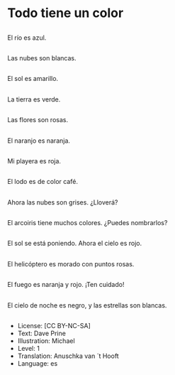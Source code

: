 # Todo tiene un color

##
El río es azul.

##
Las nubes son blancas.

##
El sol es amarillo.

##
La tierra es verde.

##
Las flores son rosas.

##
El naranjo es naranja.

##
Mi playera es roja.

##
El lodo es de color café.

##
Ahora las nubes son grises. ¿Lloverá?

##
El arcoiris tiene muchos colores. ¿Puedes nombrarlos?

##
El sol se está poniendo. Ahora el cielo es rojo.

##
El helicóptero es morado con puntos rosas.

##
El fuego es naranja y rojo. ¡Ten cuidado!

##
El cielo de noche es negro, y las estrellas son blancas.

##
* License: [CC BY-NC-SA]
* Text: Dave Prine
* Illustration: Michael
* Level: 1
* Translation: Anuschka van ´t Hooft
* Language: es
